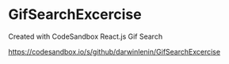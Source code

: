 # GifSearchExcercise
Created with CodeSandbox React.js Gif Search

https://codesandbox.io/s/github/darwinlenin/GifSearchExcercise
